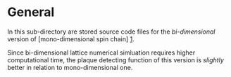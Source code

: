 General
=====================

In this sub-directory are stored source code files for the *bi-dimensional* version of [mono-dimensional spin chain] [1].


Since bi-dimensional lattice numerical simluation requires higher computational time, the plaque detecting function of this version is _slightly_ better in relation to mono-dimensional one.

<!---
All the functions are nearly the same as in mono-dimensional implementation except for plaque detecting.
Indeed, spin chain simulation has been written in such a way to allow bi-dimensional lattice generalization quite as simply as possible.
-->

[1]: https://github.com/pdigiglio/reticolo-1d/tree/master/reticolo-1d "Mono-dimensional version of this project"
